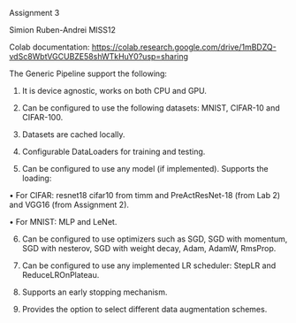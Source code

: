 Assignment 3

Simion Ruben-Andrei MISS12

Colab documentation: https://colab.research.google.com/drive/1mBDZQ-vdSc8WbtVGCUBZE58shWTkHuY0?usp=sharing


The Generic Pipeline support the following:

1. It is device agnostic, works on both CPU and GPU.

2. Can be configured to use the following datasets: MNIST, CIFAR-10 and CIFAR-100.

3. Datasets are cached locally.

4. Configurable DataLoaders for training and testing.

5. Can be configured to use any model (if implemented). Supports the loading:

• For CIFAR: resnet18 cifar10 from timm and PreActResNet-18 (from Lab 2) and VGG16 (from Assignment 2).

• For MNIST: MLP and LeNet.

6. Can be configured to use optimizers such as SGD, SGD with momentum, SGD with nesterov, SGD with weight decay, Adam, AdamW, RmsProp.

7. Can be configured to use any implemented LR scheduler: StepLR and ReduceLROnPlateau.

8. Supports an early stopping mechanism.

9. Provides the option to select different data augmentation schemes.
